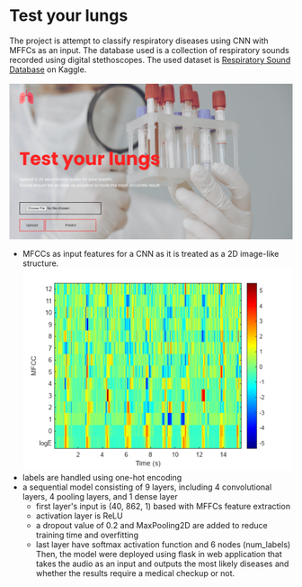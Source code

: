 # Test your lungs
The project is attempt to classify respiratory diseases using CNN with MFFCs as an input. The database used is a collection of respiratory sounds recorded using digital stethoscopes. The used dataset is [Respiratory Sound Database](https://www.kaggle.com/datasets/vbookshelf/respiratory-sound-database) on Kaggle. 
<br> 
<br>
![screenshot from UI](assets/rep.png)
* MFCCs as input features for a CNN as it is treated as a 2D image-like structure. <br>
![MFCCs Visualization](assets/mfccs.png)
* labels are handled using one-hot encoding
* a sequential model consisting of 9 layers, including 4 convolutional layers, 4 pooling layers, and 1 dense layer
  * first layer's input is (40, 862, 1) based with MFFCs feature extraction
  * activation layer is ReLU
  * a dropout value of 0.2 and MaxPooling2D are added to reduce training time and overfitting
  * last layer have softmax activation function and 6 nodes (num\_labels) <br>
Then, the model were deployed using flask in web application that takes the audio as an input and outputs the most likely diseases and whether the results require a medical checkup or not.
